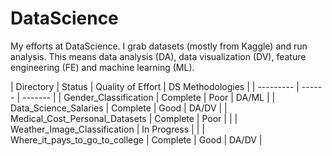 # DataScience

My efforts at DataScience. I grab datasets (mostly from Kaggle) and run
analysis. This means data analysis (DA), data visualization (DV), feature 
engineering (FE) and machine learning (ML). 

| Directory | Status | Quality of Effort | DS Methodologies |
| --------- | ------ | ------- |
| Gender_Classification | Complete | Poor | DA/ML |
| Data_Science_Salaries | Complete | Good | DA/DV |
| Medical_Cost_Personal_Datasets | Complete | Poor | |
| Weather_Image_Classification | In Progress | |
| Where_it_pays_to_go_to_college | Complete | Good | DA/DV |
